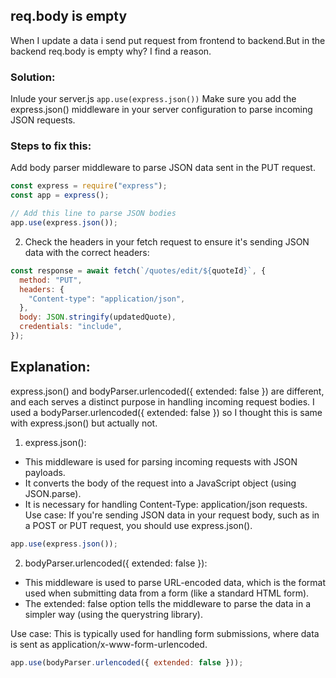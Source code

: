 ## req.body is empty

When I update a data i send put request from frontend to backend.But in the backend req.body is empty why?
I find a reason.

### Solution:

Inlude your server.js <code>app.use(express.json())</code>
Make sure you add the express.json() middleware in your server configuration to parse incoming JSON requests.

### Steps to fix this:

Add body parser middleware to parse JSON data sent in the PUT request.

```js
const express = require("express");
const app = express();

// Add this line to parse JSON bodies
app.use(express.json());
```

2. Check the headers in your fetch request to ensure it's sending JSON data with the correct headers:

```js
const response = await fetch(`/quotes/edit/${quoteId}`, {
  method: "PUT",
  headers: {
    "Content-type": "application/json",
  },
  body: JSON.stringify(updatedQuote),
  credentials: "include",
});
```

## Explanation:

express.json() and bodyParser.urlencoded({ extended: false }) are different, and each serves a distinct purpose in handling incoming request bodies.
I used a bodyParser.urlencoded({ extended: false }) so I thought this is same with express.json() but actually not.

1. express.json():

- This middleware is used for parsing incoming requests with JSON payloads.
- It converts the body of the request into a JavaScript object (using JSON.parse).
- It is necessary for handling Content-Type: application/json requests.
  Use case: If you're sending JSON data in your request body, such as in a POST or PUT request, you should use express.json().

```js
app.use(express.json());
```

2. bodyParser.urlencoded({ extended: false }):

- This middleware is used to parse URL-encoded data, which is the format used when submitting data from a form (like a standard HTML form).
- The extended: false option tells the middleware to parse the data in a simpler way (using the querystring library).

Use case: This is typically used for handling form submissions, where data is sent as application/x-www-form-urlencoded.

```js
app.use(bodyParser.urlencoded({ extended: false }));
```
